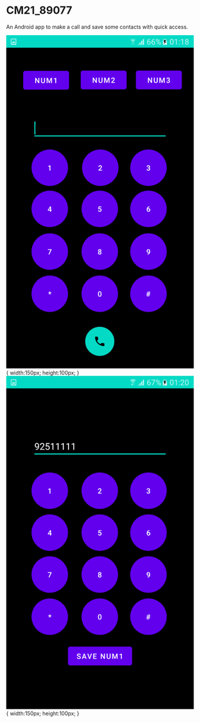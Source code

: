 # CM21_89077


An Android app to make a call and save some contacts with quick access. <br /> 


![alt text](MakeaCall/img/img1.png "screen1.png"){
   width:150px;
   height:100px;
} 
![alt text](MakeaCall/img/img2.png "screen2.png"){
   width:150px;
   height:100px;
}


